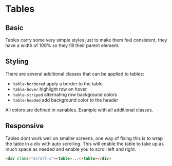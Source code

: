 # Tables

## Basic

Tables carry some very simple styles just to make them feel consistent, 
they have a width of 100% so they fill their parent element.

<script async src="//jsfiddle.net/karmacss/etbnr73v/embed/html,result/"></script>

## Styling

There are several additional classes that can be applied to tables:

* `table-bordered` apply a border to the table
* `table-hover` highlight row on hover
* `table-striped` alternating row background colors
* `table-headed` add background color to the header

All colors are defined in variables. Example with all additional classes.

<script async src="//jsfiddle.net/karmacss/b5ewtam2/embed/html,result/"></script>

## Responsive

Tables dont work well on smaller screens, one way of fixing this is to wrap the 
table in a div with auto scrolling. This will enable the table to take up as 
much space as needed and enable you to scroll left and right.

```html
<div class="scroll-x"><table>...</table></div>
```